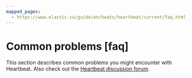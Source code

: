 ```yaml
---
mapped_pages:
  - https://www.elastic.co/guide/en/beats/heartbeat/current/faq.html
---
```


# Common problems [faq]

This section describes common problems you might encounter with Heartbeat. Also check out the [Heartbeat discussion forum](https://discuss.elastic.co/c/beats/heartbeat).











